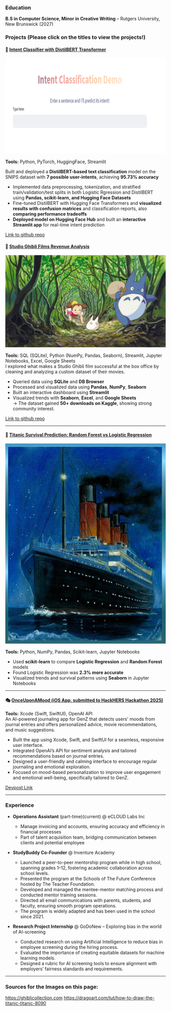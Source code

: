 ### Education
**B.S in Computer Science, Minor in Creative Writing** – Rutgers University, New Brunswick (2027)

### Projects (Please click on the titles to view the projects!)


#### 🎥 [Intent Classifier with DistilBERT Transformer](https://bert-intent-classification.streamlit.app/)

  <img src="images/intentclassifier_landingpage.png" height="300" width="600"/>

**Tools:** Python, PyTorch, HuggingFace, Streamlit

 Built and deployed a **DistilBERT-based text classification** model on the SNIPS dataset with **7 possible
user-intents**, achieving **95.73% accuracy**
- Implemented data preprocessing, tokenization, and stratified train/validation/test splits in both Logistic
Rgression and DistilBERT using **Pandas, scikit-learn, and Hugging Face Datasets**
- Fine-tuned DistilBERT with Hugging Face Transformers and **visualized results with confusion matrices**
and classification reports, also **comparing performance tradeoffs**
- **Deployed model on Hugging Face Hub** and built an **interactive Streamlit app** for real-time intent
prediction

[Link to github repo](https://github.com/priyankapanga/Intent-Classification)



#### 🎥 [Studio Ghibli Films Revenue Analysis](https://priyankapanga-studio-ghibli-revenue-analysis.streamlit.app)

  <img src="images/totoro_hires_1_7dc984c6-a680-4b5e-ac19-642c5e7617ce.png" width="600"/>

**Tools:** SQL (SQLite), Python (NumPy, Pandas, Seaborn), Streamlit, Jupyter Notebooks, Excel, Google Sheets  
I explored what makes a Studio Ghibli film successful at the box office by cleaning and analyzing a custom dataset of their movies.  
- Queried data using **SQLite** and **DB Browser**
- Processed and visualized data using **Pandas**, **NumPy**, **Seaborn**
- Built an interactive dashboard using **Streamlit**
- Visualized trends with **Seaborn**, **Excel**, and **Google Sheets**  
-> The dataset gained **50+ downloads on Kaggle**, showing strong community interest.  

[Link to github repo](https://github.com/priyankapanga/Studio-Ghibli-Revenue-Analysis)


---

#### 🚢 [Titanic Survival Prediction: Random Forest vs Logistic Regression](https://github.com/priyankapanga/Titanic-Survival-Prediction)

   <img src="images/how-to-draw-the-titanic-titanic_5e4c8e261e6bd8.95988569_34328_3_4.jpg" width="600"/>

**Tools:** Python, NumPy, Pandas, Scikit-learn, Jupyter Notebooks 
- Used **scikit-learn** to compare **Logistic Regression** and **Random Forest** models  
- Found Logistic Regression was **2.3% more accurate**  
- Visualized trends and survival patterns using **Seaborn** in Jupyter Notebooks
  

---

#### 🎭 [OnceUponAMood (iOS App, submitted to HackHERS Hackathon 2025)](https://github.com/priyankapanga/OnceUponAMood)
**Tools:** Xcode (Swift, SwiftUI), OpenAI API  
An AI-powered journaling app for GenZ that detects users' moods from journal entries and offers personalized advice, movie recommendations, and music suggestions.  
- Built the app using Xcode, Swift, and SwiftUI for a seamless, responsive user interface.
- Integrated OpenAI’s API for sentiment analysis and tailored recommendations based on journal entries.
- Designed a user-friendly and calming interface to encourage regular journaling and emotional exploration.
- Focused on mood-based personalization to improve user engagement and emotional well-being, specifically tailored to GenZ.


[Devpost Link](https://devpost.com/software/soulscribe-csbx4p)

_____

### Experience

- **Operations Assistant** (part-time)(current) @ eCLOUD Labs Inc
  
  - Manage invoicing and accounts, ensuring accuracy and efficiency in financial processes
  - Part of talent acquisition team, bridging communication between clients and potential employee
  
- **StudyBuddy Co-Founder** @ Inventure Academy

  -  Launched a peer-to-peer mentorship program while in high school, spanning grades 1–12, fostering academic
     collaboration across school levels.
  -  Presented the program at the Schools of The Future Conference hosted by The Teacher Foundation.
  -  Developed and managed the mentee-mentor matching process and conducted mentor training sessions.
  -  Directed all email communications with parents, students, and faculty, ensuring smooth program operations.
  -  The program is widely adapted and has been used in the school since 2021.
  
  
- **Research Project Internship** @ GoDoNew – Exploring bias in the world of AI-screening

  - Conducted research on using Artificial Intelligence to reduce bias in employee screening during the hiring process.
  - Evaluated the importance of creating equitable datasets for machine learning models.
  - Designed a rubric for AI screening tools to ensure alignment with employers’ fairness standards and requirements.

---

### Sources for the Images on this page: 
https://ghiblicollection.com
https://dragoart.com/tut/how-to-draw-the-titanic-titanic-8090
